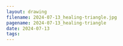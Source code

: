 ```yaml
---
layout: drawing
filename: 2024-07-13_healing-triangle.jpg
pagename: 2024-07-13_healing-triangle
date: 2024-07-13
tags:
---
```

